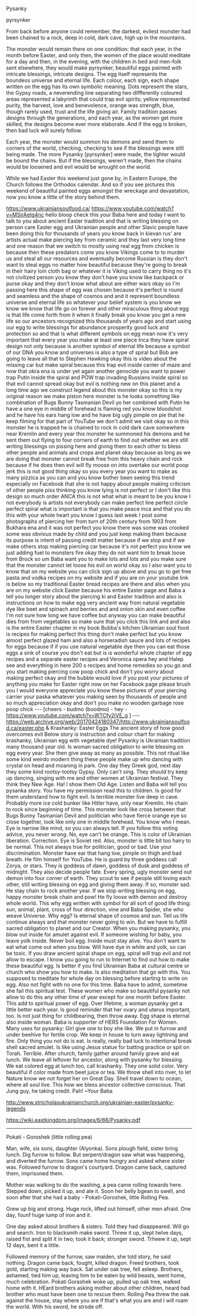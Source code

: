 Pysanky


pyrsynker

From back before anyone could remember, the darkest, evilest monster had been chained to a rock, deep in cold, dark cave, high up in the mountains.

The monster would remain there on one condition: that each year, in the month before Easter, and only then, the women of the place would meditate for a day and then, in the evening, with the children in bed and men-folk sent elsewhere, they would make pyrsynker, beautiful eggs painted with intricate blessings, intricate designs. The egg itself represents the boundess universe and eternal life. Each colour, each sign, each shape written on the egg has its own symbolic meaning. Dots represent the stars, the Gypsy roads, a neverending line separating two diffferently coloured areas represented a labyrinth that could trap evil spirits; yellow represented purity, the harvest, love and benevolence, orange was strength, blue, though rarely used, trust and the life giving air. Family tradition passes designs through the generations, and each year, as the women get more skilled, the designs become ever more elaborate. And if the egg is broken, then bad luck will surely follow.

Each year, the monster would summon his demons and send them to corners of the world, checking, checking to see if the blessings were still being made. The more Pysanky [pyrsynker] were made, the tighter would be bound the chains. But if the blessings, weren't made, then the chains would be loosened and evil would be wrought on the world.

While we had Easter this weekend just gone by, in Eastern Europe, the Church follows the Orthodox calendar. And so if you see pictures this weekend of beautiful painted eggs amongst the wreckage and devastation, now you know a little of the story behind them.



https://www.ukrainiansoulfood.ca/ 
https://www.youtube.com/watch?v=MSirAetg4nc hello bloop check this your Baba here
and today I want to talk to you about ancient Easter tradition and that is writing blessing on person care Easter egg and Ukrainian people and other Slavic people have been doing this for thousands of years you know back in kievan rus' are artists actual make piercing key from ceramic and they last very long time and one reason that we switch to mostly using real egg from chicken is because then these predators come you know Vikings come to to murder us and steal all our resources and eventually become Russian is they don't want to steal eggs no matter how beautiful because they're going to break in their hairy loin cloth bag or whatever it is Viking used to carry thing no it's not civilized person you know they don't have you know like backpack or purse okay and they don't know what about are either wars okay so I'm passing here this shape of egg was chosen because it's perfect is round and seamless and the shape of cosmos and and it represent boundless universe and eternal life so whatever your belief system is you know we know we know that life go on forever and other miraculous thing about egg is that life come forth from it when it finally break you know you get a new life so our ancestors recognized this thousands of years ago and start using our egg to write blessings for abundance prosperity good luck and protection so and that is what different symbols on egg mean now it's very important that every year you make at least one piece Inca they have spiral design not only because is another symbol of eternal life because a symbol of our DNA you know and universes is also a type of spiral but Bob are going to leave all that to Stephen Hawking okay this is video about the missing car but make spiral because this trap evil inside center of maze and now that okra ena is under yet again another genocide you want to power trap Putin inside the spiral and POW trap invading Russians inside spiral so that evil cannot spread okay but evil is nothing new on this planet and a long time ago we construct legend about this monster okay so this is my original reason we make piston here monster is he looks something like combination of Bugs Bunny Tasmanian Devil yo her combined with Putin he have a one eye in middle of forehead is flaming red you know bloodshot and he have his ears hang low and he have big ugly pimple on pie that he keep filming for that part of YouTube we don't admit we visit okay so in this monster he is trapped he is chained to rock in cold dark cave somewhere near Kremlin and every year this monster he summoned his demons and he sent them out flying to four corners of earth to find out whether we are still writing blessings on pissing here and giving them to each other to bless other people and animals and crops and planet okay because as long as we are doing that monster cannot break free from this heavy chain and rock because if he does then evil will fly moose on into overtake our world poop jerk this is not good thing okay so you every year you want to make as many pizzica as you can and you know bother been seeing this trend especially on Facebook that she is not happy about people making criticism of other people piss thinking you know lying is not perfect or I don't like this design so much order ANCA this is not what what is meant to be you know I not everybody is artists not everybody can make perfect line perfect circle perfect spiral what is important is that you make peace inca and that you do this with your whole heart you know I guess last week I post some photographs of piercing her from turn of 20th century from 1903 from Bukhara ena and it was not perfect you know there was some was crooked some was obvious made by child and you just keep making them because its purpose is intent of passing credit matter because if we stop and if we make others stop making piercing car because it's not perfect you know we just adding fuel to monsters fire okay they do not want him to break loose from Brock so um Baba want you to make lots and lots and you make sure that the monster cannot let loose his evil on world okay so I also want you to know that on my website you can click sign up above and you go to get free pasta and vodka recipes on my website and if you are on your youtube link is below so my traditional Easter bread recipes are there and also when you are on my website click Easter because his entire Easter page and Baba a tell you longer story about the piercing ki and Easter tradition and also is instructions on how to make egg very ancient way from natural vegetable dye like beet and spinach and berries and and onion skin and even coffee I'm not sure how long we have coffee but anyway you can make beautiful dies from from vegetables so make sure that you click this link and and also is the entire Easter chapter in my book Bubba's kitchen Ukrainian soul food is recipes for making perfect this thing don't make perfect but you know almost perfect glazed ham and also a horseradish sauce and lots of recipes for eggs because if if you use natural vegetable dye then you can eat those eggs a sink of course you don't eat but is is wonderful whole chapter of egg recipes and a separate easter recipes and Veronica opera hey and Halep see and everything in here 200 s recipes and home remedies so you go and you start making piercing cow poop chick and don't you worry about making perfect okay and the bubble would love if you post your pictures of anything you make for Easter right now on her Facebook page please brush you I would everyone appreciate you know these pictures of your piercing carrier your paska whatever you making seen by thousands of people and so much appreciation okay and don't you make no wooden garbage rose poop chick --- [cheers - budmo  (boodmo) - hey - https://www.youtube.com/watch?v=WTCfy2jVE_g ] 
--- https://web.archive.org/web/20170424180347/http://www.ukrainiansoulfood.ca/easter.php  & Krashanky: Easter Eggs
The ancient story of how good overcomes evil  Below story is instruction and colour chart for making krashanky, Ukrainian egg with vegetable dye!  Pysanky is Ukrainian tradition many thousand year old. Is woman sacred obligation to write blessing on egg every year. She then give away as many as possible. This not ritual like some kind weirdo modern thing these people make up who dancing with crystal on head and moaning in park. One day they Greek god, next day they some kind rootsy-tootsy Gypsy. Only can't sing. They should try keep up dancing, singing with me and other women at Ukrainian festival. They think they New Age. Ha! I show them Old Age. Listen and Baba will tell you pysanka story. You have my permission read this to children. Is good for them understand how to fight evil. Is terrible monster live deep in cave. Probably more ice cold bunker like Hitler have, only near Kremlin. He chain to rock since beginning of time. This monster look like cross between that Bugs Bunny Tasmanian Devil and politician who have fierce orange eye so close together, look like only one in middle forehead. You know who I mean. Eye is narrow like mind, so you can always tell. If you follow this voting advice, you never wrong. No, eye can't be orange. This is color of Ukrainian liberation. Correction. Eye is Soviet red. Also, monster is little bit too hairy to be normal. This not always true for politician, good or bad. Use your discrimination. Monster have ear that hang low, pimple on thigh and bad breath. He film himself for YouTube. He is guard by three goddess call Zorya, or stars. They is goddess of dawn, goddess of dusk and goddess of midnight. They also decide people fate. Every spring, ugly monster send out demon into four corner of earth. They scout to see if people still loving each other, still writing blessing on egg and giving them away. If so, monster sad. He stay chain to rock another year. If we stop writing blessing on egg, happy monster break chain and pow! He fly loose with demon and destroy whole world. This why egg written with symbol for all sort of good life thing: sun, animal, plant, cross of four direction, vine and Baba Spider, she who weave Universe. Why egg? Is eternal shape of cosmos and sun. Tell us life continue always and that monster never going to win. But we have to fulfill sacred obligation to planet and our Creator. When you making pysanky, you blow out inside for amulet against evil. If someone wishing for baby, you leave yolk inside. Never boil egg. Inside must stay alive. You don't want to eat what come out when you blow. Will have dye in white and yolk, so can be toxic. If you draw ancient spiral shape on egg, spiral will trap evil and not allow to escape. I know you going to run to Internet to find out how to make these beautiful egg. Is better if you find Ukrainian Baba at cultural centre or church who show you how to make. Is also meditation that go with this. You supposed to meditate for whole day on blessing before starting to write on egg. Also not fight with no one for this time. Baba have to admit, sometime she fail this spiritual test. These women who make so beautiful pysanky not allow to do this any other time of year except for one month before Easter. This add to spiritual power of egg. Over lifetime, a woman pysanky get a little better each year. Is good reminder that her ovary and uterus important, too. Is not just thing for childbearing, then throw away. Egg shape is eternal also inside woman. Baba is supporter of HERS Foundation For Women. Many uses for pysanky: Girl give one to boy she like. We put in furrow and under beehive for fertile crop. We keep in house to turn away lightning and fire. Only thing you not do is eat. Is really, really bad luck to intentional break shell sacred amulet. Is like using Jesus statue for batting practice or spit on Torah. Terrible. After church, family gather around family grave and eat lunch. We leave all leftover for ancestor, along with pysanky for blessing. We eat colored egg at lunch too, call krashanky. They one solid color. Very beautiful if color made from beet juice or tea.  We throw shell into river, to let Nature know we not forget her on Great Day. Shell travel down to ocean, where all soul live. This how we bless ancestor collective conscious. That Jung guy, he taking credit. Pah! ~Your Baba



http://www.stnicholasukrainianchurch.org/ukrainian-easter/pysanky-legends

https://wiki.eastkingdom.org/images/6/66/Pysanky.pdf




----


Pokati - Goroshek (little rolling pea)

Man, wife, six sons, daughter (Alyonka). Sons plough field, sister bring lunch. Dig furrow to follow. But serpent/dragon saw what was happening, and diverted the furrow. Sons came home hungry and asked where sister was. Followed furrow to dragon's courtyard. Dragon came back, captured them, imprisoned them.

Mother was walking to do the washing, a pea came rolling towards here. Stepped down, picked it up, and ate it. Soon her belly bgean to swell, and soon after that she had a baby - Pokati-Goroshek, little Rolling Pea.

Grew up big and strong. Huge rock, lifted out himself, other men afraid. One day, founf huge lump of iron and it.

One day asked about brothers & sisters. Told they had disappeared. Will go and search. Iron to blacksmih make sword. Threw it up, slept twlve days, raised fist and split it in two; took it back; stronger sword. Trheew it up, sept 12 days, bent it a little.

Followed memory of the furrow, saw maiden, she told story, he said nothing. Dragon came back, fought, killed dragon. Freed brothers, took gold, starting making way back. Sat under oak tree, fell asleep. Brothers, ashamed, tied him up, leaving him to be eaten by wild beasts, went home, much celebration. Pokati Gorashek woke up, pulled up oak tree, walked home with it. HEard brothers asking mother about other children, heard had brother who must have been one to rescue them. Rolling Pea threw the oak against the house,  stay where you are if that's what you are and I will roam the world. With his sword, he strode off.